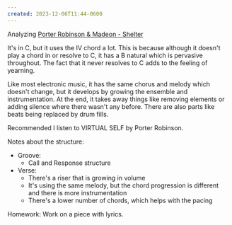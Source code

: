 ```yaml
---
created: 2023-12-06T11:44-0600
---
```


Analyzing [Porter Robinson & Madeon - Shelter](https://www.youtube.com/watch?v=fzQ6gRAEoy0)

It's in C, but it uses the IV chord a lot. This is because although it doesn't play a chord in or resolve to C, it has a B natural which is pervasive throughout. The fact that it never resolves to C adds to the feeling of yearning.

Like most electronic music, it has the same chorus and melody which doesn't change, but it develops by growing the ensemble and instrumentation. At the end, it takes away things like removing elements or adding silence where there wasn't any before. There are also parts like beats being replaced by drum fills.

Recommended I listen to VIRTUAL SELF by Porter Robinson.

Notes about the structure:
- Groove:
	- Call and Response structure
- Verse:
	- There's a riser that is growing in volume
	- It's using the same melody, but the chord progression is different and there is more instrumentation
	- There's a lower number of chords, which helps with the pacing

Homework: Work on a piece with lyrics.
